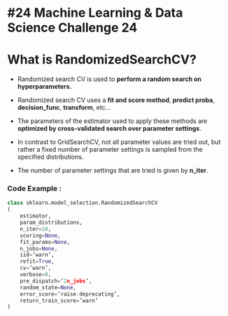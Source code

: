 # #24 Machine Learning & Data Science Challenge 24

# What is RandomizedSearchCV?

* Randomized search CV is used to **perform a random search on hyperparameters.**
    
* Randomized search CV uses a **fit and score method**, **predict proba**, **decision\_func**, **transform**, etc...
    
* The parameters of the estimator used to apply these methods are **optimized by cross-validated search over parameter settings**.
    
* In contrast to GridSearchCV, not all parameter values are tried out, but rather a fixed number of parameter settings is sampled from the specified distributions.
    
* The number of parameter settings that are tried is given by **n\_iter**.
    

### Code Example :

```python
class sklearn.model_selection.RandomizedSearchCV 
(
    estimator, 
    param_distributions, 
    n_iter=10, 
    scoring=None, 
    fit_params=None, 
    n_jobs=None, 
    iid=’warn’, 
    refit=True, 
    cv=’warn’, 
    verbose=0, 
    pre_dispatch=‘2n_jobs’, 
    random_state=None, 
    error_score=’raise-deprecating’, 
    return_train_score=’warn’
)
```